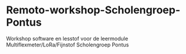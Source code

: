 # Remoto-workshop-Scholengroep-Pontus
Workshop software en lesstof voor de leermodule Multiflexmeter/LoRa/Fijnstof Scholengroep Pontus 
